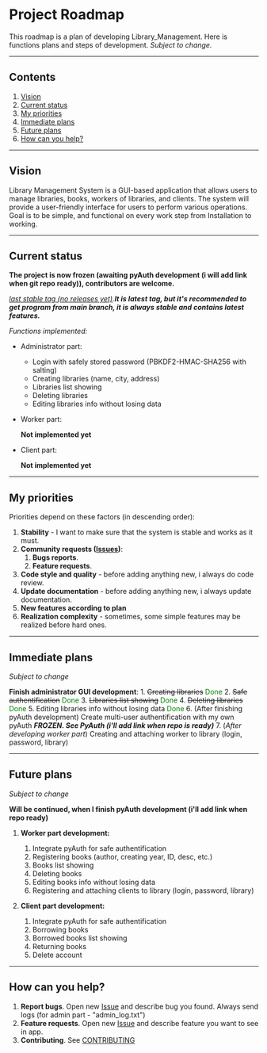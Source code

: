 # Project Roadmap

This roadmap is a plan of developing Library_Management.
Here is functions plans and steps of development.
*Subject to change.*

---

## Contents

1. [Vision](#vision)
2. [Current status](#current-status)
3. [My priorities](#my-priorities)
4. [Immediate plans](#immediate-plans)
5. [Future plans](#future-plans)
6. [How can you help?](#how-can-you-help)

---

## Vision

Library Management System is a GUI-based application that allows users to manage libraries, books, workers of libraries, and clients.
The system will provide a user-friendly interface for users to perform various operations.
Goal is to be simple, and functional on every work step from Installation to working.

---

## Current status

**The project is now frozen (awaiting pyAuth development (i will add link when git repo ready)), contributors are welcome.**

[*last stable tag (no releases yet)*](https://github.com/Shukolza/Library_Management/releases/tag/v0.3.0-admin-alpha).***It is latest tag, but it's recommended to get program from main branch, it is always stable and contains latest features.***


*Functions implemented:*

* Administrator part:

    * Login with safely stored password (PBKDF2-HMAC-SHA256 with salting)
    * Creating libraries (name, city, address)
    * Libraries list showing
    * Deleting libraries
    * Editing libraries info without losing data

* Worker part:

    **Not implemented yet**

* Client part:

    **Not implemented yet**

---

## My priorities

Priorities depend on these factors (in descending order):

1. **Stability** - I want to make sure that the system is stable and works as it must.
2. **Community requests ([Issues](https://github.com/Shukolza/Library_Management/issues))**:
    1. **Bugs reports**.
    2. **Feature requests**.
3. **Code style and quality** - before adding anything new, i always do code review.
4. **Update documentation** - before adding anything new, i always update documentation.
5. **New features according to plan**
6. **Realization complexity** - sometimes, some simple features may be realized before hard ones.

---

## Immediate plans

*Subject to change*

**Finish administrator GUI development**:
    1. ~~Creating libraries~~ <span style="color: green">Done</span>
    2. ~~Safe authentification~~ <span style="color: green">Done</span>
    3. ~~Libraries list showing~~ <span style="color: green">Done</span>
    4. ~~Deleting libraries~~ <span style="color: green">Done</span>
    5. Editing libraries info without losing data <span style="color: green">Done</span>
    6. (After finishing pyAuth development) Create multi-user authentification with my own pyAuth ***FROZEN. See PyAuth (i'll add link when repo is ready)***
    7. (*After developing worker part*) Creating and attaching worker to library (login, password, library)

---

## Future plans

*Subject to change*

**Will be continued, when I finish pyAuth development (i'll add link when repo ready)**

1. **Worker part development:**
    1. Integrate pyAuth for safe authentification
    2. Registering books (author, creating year, ID, desc, etc.)
    3. Books list showing
    4. Deleting books
    5. Editing books info without losing data
    6. Registering and attaching clients to library (login, password, library)

2. **Client part development:**
    1. Integrate pyAuth for safe authentification
    2. Borrowing books
    3. Borrowed books list showing
    4. Returning books
    5. Delete account

---

## How can you help?

1. **Report bugs**.
Open new [Issue](https://github.com/Shukolza/Library_Management/issues) and describe bug you found. Always send logs (for admin part - "admin_log.txt")
2. **Feature requests**.
Open new [Issue](https://github.com/Shukolza/Library_Management/issues) and describe feature you want to see in app.
3. **Contributing**.
    See [CONTRIBUTING](CONTRIBUTING.md)
